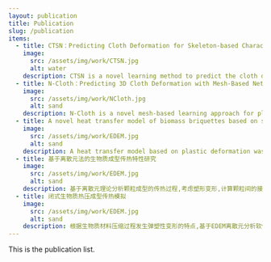 ```yaml
---
layout: publication
title: Publication
slug: /publication
items:
  - title: CTSN：Predicting Cloth Deformation for Skeleton-based Characters with a Two-stream Skinning Network
    image:
      src: /assets/img/work/CTSN.jpg
      alt: water
    description: CTSN is a novel learning method to predict the cloth deformation for skeleton-based characters with a two-stream network. The characters processed are not limited to humans, and can be other skeletal-based representations of non-human targets such as fish or pets. 
  - title: N-Cloth：Predicting 3D Cloth Deformation with Mesh-Based Networks
    image:
      src: /assets/img/work/NCloth.jpg
      alt: sand
    description: N-Cloth is a novel mesh-based learning approach for plausible 3D cloth deformation prediction. N-Cloth can handle cloth or obstacles represented by triangle meshes with arbitrary topologies. Graph convolution is used to transform the cloth and object meshes into a latent space to reduce the non-linearity in the mesh space.
  - title: A novel heat transfer model of biomass briquettes based on secondary development in EDEM
    image:
      src: /assets/img/work/EDEM.jpg
      alt: sand
    description: A heat transfer model based on plastic deformation was constructed in the EDEM by discrete element method at the grain scale. The prediction performance of the model was validated by comparing the temperature evolution in simulation with the experimental values.
  - title: 基于离散元法的生物质成型传热特性研究
    image:
      src: /assets/img/work/EDEM.jpg
      alt: sand
    description: 基于离散元理论分析颗粒成型的传热过程,考虑塑形变形,计算颗粒间的接触力;分别对生物质颗粒与模具间和两个颗粒间的传热情况进行建模分析,并考虑用Verlet方法对传热过程进行迭代计算。用C++实现颗粒的力学和传热模型,二次开发EDEM API接口,对成型传热过程进行离散元数值模拟。
  - title: 闭式生物质热压成型传热模拟
    image:
      src: /assets/img/work/EDEM.jpg
      alt: sand
    description: 根据生物质材料压缩过程发生弹塑性变形的特点,基于EDEM离散元分析软件,建立生物质热压过程中接触模型和传热模型,设计API接口二次开发程序,在不同模具直径和保压时间等工艺参数条件下对闭式生物质热压成型传热过程进行仿真分析。
---
```


This is the publication list.
<br />
<br />
